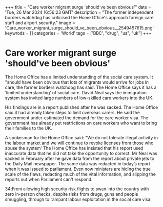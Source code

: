 +++
title = "Care worker migrant surge 'should've been obvious'"
date = 'Tue, 26 Mar 2024 16:56:23 GMT'
description = "The former independent borders watchdog has criticised the Home Office's approach foreign care staff and airport security."
image = 'Care_worker_migrant_surge_should_ve_been_obvious__2549457615.png'
keywrods =  []
categories = 'World'
tags = ['BBC', "drug", "us", "uk"]
+++

# Care worker migrant surge 'should've been obvious'

The Home Office has a limited understanding of the social care system.
It <bb>"should have been obvious that lots of migrants would arrive for jobs in care, the former borders watchdog has said.
The Home Office says it has a ‘limited understanding’ of social care.
David Neal says the immigration system has invited large numbers of low-skilled care workers into the UK.

His findings are in a report published after he was sacked.
The Home Office said it had already taken steps to limit overseas carers.
He said the government under-estimated the demand for the care worker visa.
The government has already put restrictions on care workers who want to bring their families to the UK.

A spokesman for the Home Office said: <bb>"We do not tolerate illegal activity in the labour market and we will continue to revoke licenses from those who abuse the system' The Home Office has insisted that his report used inaccurate data that he did not take the opportunity to correct.
Mr Neal was sacked in February after he gave data from the report about private jets to the Daily Mail newspaper.
The same data was redacted in today’s report when it was issued to parliament.
Even now ministers are hiding the true scale of the flaws, redacting much of the vital information, and slipping the reports out when Parliament can<bb>'t respond.

34;From allowing high security risk flights to swan into the country with zero in-person checks, despite risks from drugs, guns and people smuggling, through to rampant labour exploitation in the social care visa.


